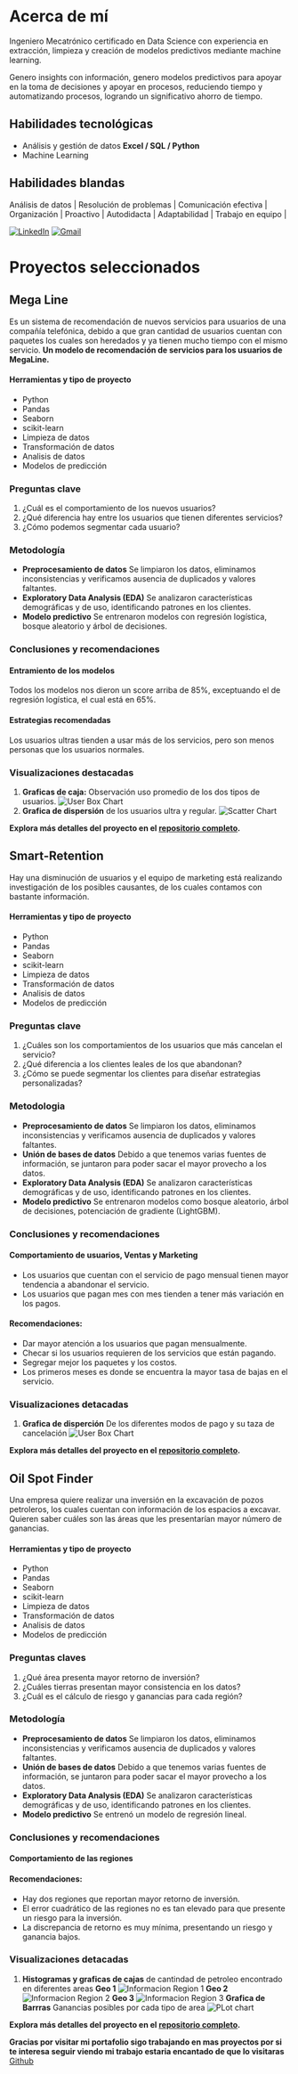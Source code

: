 # Acerca de mí

Ingeniero Mecatrónico certificado en Data Science con experiencia en extracción, limpieza y creación de modelos predictivos mediante machine learning.

Genero insights con información, genero modelos predictivos para apoyar en la toma de decisiones y apoyar en procesos, reduciendo tiempo y automatizando procesos, logrando un significativo ahorro de tiempo.

## Habilidades tecnológicas
- Análisis y gestión de datos **Excel / SQL / Python**
- Machine Learning 

## Habilidades blandas

Análisis de datos | Resolución de problemas | Comunicación efectiva | Organización | Proactivo | Autodidacta | Adaptabilidad | Trabajo en equipo |


[![LinkedIn](https://img.shields.io/badge/linkedin-%23295F98.svg?style=for-the-badge&logo=linkedin&logoColor=white)](https://www.linkedin.com/in/gerardo-macedo-ayon/)
[![Gmail](https://img.shields.io/badge/Gmail-295F98?style=for-the-badge&logo=gmail&logoColor=white)](mailto:gerardomacedo22@gmail.com)


# Proyectos seleccionados

## Mega Line
Es un sistema de recomendación de nuevos servicios para usuarios de una compañía telefónica, debido a que gran cantidad de usuarios cuentan con paquetes los cuales son heredados y ya tienen mucho tiempo con el mismo servicio.
**Un modelo de recomendación de servicios para los usuarios de MegaLine.**


#### Herramientas y tipo de proyecto
- Python 
- Pandas
- Seaborn
- scikit-learn
- Limpieza de datos
- Transformación de datos
- Analisis de datos
- Modelos de predicción

### Preguntas clave

1. ¿Cuál es el comportamiento de los nuevos usuarios?
2. ¿Qué diferencia hay entre los usuarios que tienen diferentes servicios?
3. ¿Cómo podemos segmentar cada usuario?



### Metodología

- **Preprocesamiento de datos** Se limpiaron los datos, eliminamos inconsistencias y verificamos ausencia de duplicados y valores faltantes.
- **Exploratory Data Analysis (EDA)** Se analizaron características demográficas y de uso, identificando patrones en los clientes.
- **Modelo predictivo** Se entrenaron modelos con regresión logística, bosque aleatorio y árbol de decisiones.

### Conclusiones y recomendaciones

#### Entramiento de los modelos
Todos los modelos nos dieron un score arriba de 85%, exceptuando el de regresión logística, el cual está en 65%.

#### Estrategias recomendadas

Los usuarios ultras tienden a usar más de los servicios, pero son menos personas que los usuarios normales.

### Visualizaciones destacadas
1. **Graficas de caja:** Observación uso promedio de los dos tipos de usuarios.
![User Box Chart](assets/img_megaline.png)
2. **Grafica de dispersión** de los usuarios ultra y regular.
![Scatter Chart](assets/img_megaline_users.png)


**Explora más detalles del proyecto en el [repositorio completo](https://github.com/gmacedo22/Best-Plan-Advisor).**

## Smart-Retention
Hay una disminución de usuarios y el equipo de marketing está realizando investigación de los posibles causantes, de los cuales contamos con bastante información.

#### Herramientas y tipo de proyecto
- Python
- Pandas
- Seaborn
- scikit-learn
- Limpieza de datos
- Transformación de datos
- Analisis de datos
- Modelos de predicción

### Preguntas clave
1. ¿Cuáles son los comportamientos de los usuarios que más cancelan el servicio?
2. ¿Qué diferencia a los clientes leales de los que abandonan?
3. ¿Cómo se puede segmentar los clientes para diseñar estrategias personalizadas?

### Metodologia

- **Preprocesamiento de datos** Se limpiaron los datos, eliminamos inconsistencias y verificamos ausencia de duplicados y valores faltantes.
- **Unión de bases de datos** Debido a que tenemos varias fuentes de información, se juntaron para poder sacar el mayor provecho a los datos.
- **Exploratory Data Analysis (EDA)** Se analizaron características demográficas y de uso, identificando patrones en los clientes.
- **Modelo predictivo** Se entrenaron modelos como bosque aleatorio, árbol de decisiones, potenciación de gradiente (LightGBM).

### Conclusiones y recomendaciones

#### Comportamiento de usuarios, Ventas y Marketing

- Los usuarios que cuentan con el servicio de pago mensual tienen mayor tendencia a abandonar el servicio.
- Los usuarios que pagan mes con mes tienden a tener más variación en los pagos.

#### Recomendaciones:

- Dar mayor atención a los usuarios que pagan mensualmente.
- Checar si los usuarios requieren de los servicios que están pagando.
- Segregar mejor los paquetes y los costos.
- Los primeros meses es donde se encuentra la mayor tasa de bajas en el servicio.

### Visualizaciones detacadas

1. **Grafica de disperción** De los diferentes modos de pago y su taza de cancelación
![User Box Chart](assets/img_smart_retention.png)

**Explora más detalles del proyecto en el [repositorio completo](https://github.com/gmacedo22/Smart-Retention).**
## Oil Spot Finder
Una empresa quiere realizar una inversión en la excavación de pozos petroleros, los cuales cuentan con información de los espacios a excavar. Quieren saber cuáles son las áreas que les presentarían mayor número de ganancias.

#### Herramientas y tipo de proyecto
- Python
- Pandas
- Seaborn
- scikit-learn
- Limpieza de datos
- Transformación de datos
- Analisis de datos
- Modelos de predicción

### Preguntas claves
1. ¿Qué área presenta mayor retorno de inversión?
2. ¿Cuáles tierras presentan mayor consistencia en los datos?
3. ¿Cuál es el cálculo de riesgo y ganancias para cada región?

### Metodología
- **Preprocesamiento de datos** Se limpiaron los datos, eliminamos inconsistencias y verificamos ausencia de duplicados y valores faltantes.
- **Unión de bases de datos** Debido a que tenemos varias fuentes de información, se juntaron para poder sacar el mayor provecho a los datos.
- **Exploratory Data Analysis (EDA)** Se analizaron características demográficas y de uso, identificando patrones en los clientes.
- **Modelo predictivo**  Se entrenó un modelo de regresión lineal.

### Conclusiones y recomendaciones

#### Comportamiento de las regiones

#### Recomendaciones:
- Hay dos regiones que reportan mayor retorno de inversión.
- El error cuadrático de las regiones no es tan elevado para que presente un riesgo para la inversión.
- La discrepancia de retorno es muy mínima, presentando un riesgo y ganancia bajos.

### Visualizaciones detacadas
1. **Histogramas y graficas de cajas** de cantindad de petroleo encontrado en diferentes areas
**Geo 1**
![Informacion Region 1](assets/img_geo1.png)
**Geo 2**
![Informacion Region 2](assets/img_geo2.png)
**Geo 3**
![Informacion Region 3](assets/img_geo3.png)
**Grafica de Barrras** Ganancias posibles por cada tipo de area
![PLot chart](assets/img_geodata.png)


**Explora más detalles del proyecto en el [repositorio completo](https://github.com/gmacedo22/Oil-Spot-Finder).**


**Gracias por visitar mi portafolio sigo trabajando en mas proyectos por si te interesa seguir viendo mi trabajo estaria encantado de que lo visitaras**
[Github](https://github.com/gmacedo22)